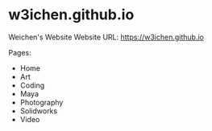 # w3ichen.github.io
Weichen's Website
Website URL: https://w3ichen.github.io

Pages:
- Home
- Art
- Coding
- Maya
- Photography
- Solidworks
- Video
